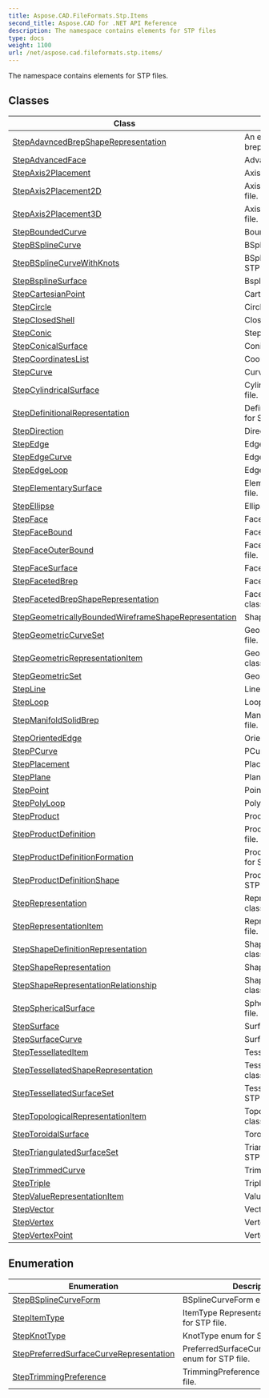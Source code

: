 ```yaml
---
title: Aspose.CAD.FileFormats.Stp.Items
second_title: Aspose.CAD for .NET API Reference
description: The namespace contains elements for STP files
type: docs
weight: 1100
url: /net/aspose.cad.fileformats.stp.items/
---
```

The namespace contains elements for STP files.

## Classes

| Class | Description |
| --- | --- |
| [StepAdavncedBrepShapeRepresentation](./stepadavncedbrepshaperepresentation/) | An extended representation of the brep form. |
| [StepAdvancedFace](./stepadvancedface/) | AdvancedFace class for STP file. |
| [StepAxis2Placement](./stepaxis2placement/) | Axis2Placement class for STP file. |
| [StepAxis2Placement2D](./stepaxis2placement2d/) | Axis2Placement2D class for STP file. |
| [StepAxis2Placement3D](./stepaxis2placement3d/) | Axis2Placement3D class for STP file. |
| [StepBoundedCurve](./stepboundedcurve/) | BoundedCurve class for STP file. |
| [StepBSplineCurve](./stepbsplinecurve/) | BSplineCurve class for STP file. |
| [StepBSplineCurveWithKnots](./stepbsplinecurvewithknots/) | BSplineCurveWithKnots class for STP file. |
| [StepBsplineSurface](./stepbsplinesurface/) | BsplineSurface class for STP file. |
| [StepCartesianPoint](./stepcartesianpoint/) | CartesianPoint class for STP file. |
| [StepCircle](./stepcircle/) | Circle class for STP file. |
| [StepClosedShell](./stepclosedshell/) | ClosedShell class for STP file. |
| [StepConic](./stepconic/) | StepConic class for STP file. |
| [StepConicalSurface](./stepconicalsurface/) | ConicalSurface class for STP file. |
| [StepCoordinatesList](./stepcoordinateslist/) | CoordinatesList class for STP file. |
| [StepCurve](./stepcurve/) | Curve class for STP file. |
| [StepCylindricalSurface](./stepcylindricalsurface/) | CylindricalSurface class for STP file. |
| [StepDefinitionalRepresentation](./stepdefinitionalrepresentation/) | DefinitionalRepresentation class for STP file. |
| [StepDirection](./stepdirection/) | Direction class for STP file. |
| [StepEdge](./stepedge/) | Edge class for STP file. |
| [StepEdgeCurve](./stepedgecurve/) | EdgeCurve class for STP file. |
| [StepEdgeLoop](./stepedgeloop/) | EdgeLoop class for STP file. |
| [StepElementarySurface](./stepelementarysurface/) | ElementarySurface class for STP file. |
| [StepEllipse](./stepellipse/) | Ellipse class for STP file. |
| [StepFace](./stepface/) | Face class for STP file. |
| [StepFaceBound](./stepfacebound/) | FaceBound class for STP file. |
| [StepFaceOuterBound](./stepfaceouterbound/) | FaceOuterBound class for STP file. |
| [StepFaceSurface](./stepfacesurface/) | FaceSurface class for STP file. |
| [StepFacetedBrep](./stepfacetedbrep/) | FacetedBrep class for STP file. |
| [StepFacetedBrepShapeRepresentation](./stepfacetedbrepshaperepresentation/) | FacetedBrepShapeRepresentation class for STP file. |
| [StepGeometricallyBoundedWireframeShapeRepresentation](./stepgeometricallyboundedwireframeshaperepresentation/) | ShapeRepresentation class. |
| [StepGeometricCurveSet](./stepgeometriccurveset/) | Geometric CurveSet class for STP file. |
| [StepGeometricRepresentationItem](./stepgeometricrepresentationitem/) | Geometric RepresentationItem class for STP file. |
| [StepGeometricSet](./stepgeometricset/) | Geometric Set class for STP file. |
| [StepLine](./stepline/) | Line class for STP file. |
| [StepLoop](./steploop/) | Loop class for STP file. |
| [StepManifoldSolidBrep](./stepmanifoldsolidbrep/) | ManifoldSolidBrep class for STP file. |
| [StepOrientedEdge](./steporientededge/) | OrientedEdge class for STP file. |
| [StepPCurve](./steppcurve/) | PCurve class for STP file. |
| [StepPlacement](./stepplacement/) | Placement class for STP file. |
| [StepPlane](./stepplane/) | Plane class for STP file. |
| [StepPoint](./steppoint/) | Point class for STP file. |
| [StepPolyLoop](./steppolyloop/) | PolyLoop class for STP file. |
| [StepProduct](./stepproduct/) | Product class for STP file. |
| [StepProductDefinition](./stepproductdefinition/) | ProductDefinition class for STP file. |
| [StepProductDefinitionFormation](./stepproductdefinitionformation/) | ProductDefinitionFormation class for STP file. |
| [StepProductDefinitionShape](./stepproductdefinitionshape/) | ProductDefinitionShape class for STP file. |
| [StepRepresentation](./steprepresentation/) | Representation StepSurface class. |
| [StepRepresentationItem](./steprepresentationitem/) | RepresentationItem class for STP file. |
| [StepShapeDefinitionRepresentation](./stepshapedefinitionrepresentation/) | ShapeDefinitionRepresentation class. |
| [StepShapeRepresentation](./stepshaperepresentation/) | ShapeRepresentation class. |
| [StepShapeRepresentationRelationship](./stepshaperepresentationrelationship/) | ShapeRepresentationRelationship class. |
| [StepSphericalSurface](./stepsphericalsurface/) | SphericalSurface class for STP file. |
| [StepSurface](./stepsurface/) | Surface class for STP file. |
| [StepSurfaceCurve](./stepsurfacecurve/) | SurfaceCurve class for STP file. |
| [StepTessellatedItem](./steptessellateditem/) | TessellatedItem class for STP file. |
| [StepTessellatedShapeRepresentation](./steptessellatedshaperepresentation/) | TessellatedShapeRepresentation class. |
| [StepTessellatedSurfaceSet](./steptessellatedsurfaceset/) | TessellatedSurfaceSet class for STP file. |
| [StepTopologicalRepresentationItem](./steptopologicalrepresentationitem/) | TopologicalRepresentationItem class. |
| [StepToroidalSurface](./steptoroidalsurface/) | ToroidalSurface class for STP file. |
| [StepTriangulatedSurfaceSet](./steptriangulatedsurfaceset/) | TriangulatedSurfaceSet class for STP file. |
| [StepTrimmedCurve](./steptrimmedcurve/) | TrimmedCurve class for STP file. |
| [StepTriple](./steptriple/) | Triple point class for STP file. |
| [StepValueRepresentationItem](./stepvaluerepresentationitem/) | ValueRepresentationItem class. |
| [StepVector](./stepvector/) | Vector class for STP file. |
| [StepVertex](./stepvertex/) | Vertex class for STP file. |
| [StepVertexPoint](./stepvertexpoint/) | VertexPoint class for STP file. |
## Enumeration

| Enumeration | Description |
| --- | --- |
| [StepBSplineCurveForm](./stepbsplinecurveform/) | BSplineCurveForm enum for STP file. |
| [StepItemType](./stepitemtype/) | ItemType RepresentationItem enum for STP file. |
| [StepKnotType](./stepknottype/) | KnotType enum for STP file. |
| [StepPreferredSurfaceCurveRepresentation](./steppreferredsurfacecurverepresentation/) | PreferredSurfaceCurveRepresentation enum for STP file. |
| [StepTrimmingPreference](./steptrimmingpreference/) | TrimmingPreference enum for STP file. |


